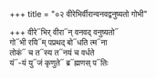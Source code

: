 +++
title = "०२ वीरेभिर्वीरान्वनवद्वनुष्यतो गोभी"

+++
वीरे᳓भिर् वीरा᳓न् वनवद् वनुष्यतो᳓  
गो᳓भी रयि᳓म् पप्रथद् बो᳓धति त्म᳓ना  
तोकं᳓ च त᳓स्य त᳓नयं च वर्धते  
यं᳓-यं यु᳓जं कृणुते᳓ ब्र᳓ह्मणस् प᳓तिः